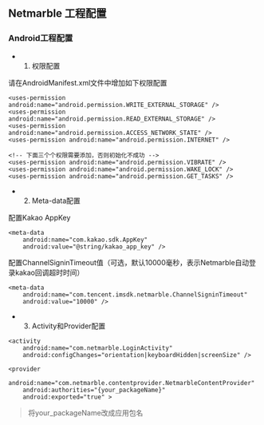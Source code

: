 ## Netmarble 工程配置

### Android工程配置

* 1. 权限配置

请在AndroidManifest.xml文件中增加如下权限配置
```
<uses-permission android:name="android.permission.WRITE_EXTERNAL_STORAGE" />
<uses-permission android:name="android.permission.READ_EXTERNAL_STORAGE" />
<uses-permission android:name="android.permission.ACCESS_NETWORK_STATE" />
<uses-permission android:name="android.permission.INTERNET" />

<!-- 下面三个个权限需要添加，否则初始化不成功 -->
<uses-permission android:name="android.permission.VIBRATE" />
<uses-permission android:name="android.permission.WAKE_LOCK" />
<uses-permission android:name="android.permission.GET_TASKS" />
```
* 2. Meta-data配置

配置Kakao AppKey
```
<meta-data    
    android:name="com.kakao.sdk.AppKey"    
    android:value="@string/kakao_app_key" />
```

配置ChannelSigninTimeout值（可选，默认10000毫秒，表示Netmarble自动登录kakao回调超时时间）
```
<meta-data 
    android:name="com.tencent.imsdk.netmarble.ChannelSigninTimeout"    
    android:value="10000" />

```


* 3. Activity和Provider配置

```
<activity
    android:name="com.netmarble.LoginActivity"
    android:configChanges="orientation|keyboardHidden|screenSize" />

<provider    
    android:name="com.netmarble.contentprovider.NetmarbleContentProvider"    
    android:authorities="{your_packageName}"     
    android:exported="true" >
```
> 将your_packageName改成应用包名
